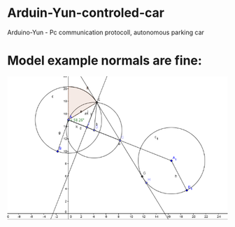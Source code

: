 # Arduin-Yun-controled-car
Arduino-Yun - Pc communication protocoll, autonomous parking car


# Model example normals are fine:

![YUN](https://github.com/norbifek94/Arduin-Yun-controled-car/blob/master/images/park.png)
